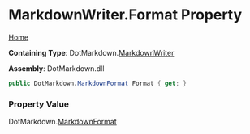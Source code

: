 # MarkdownWriter\.Format Property

[Home](../../../README.md)

**Containing Type**: DotMarkdown\.[MarkdownWriter](../README.md)

**Assembly**: DotMarkdown\.dll

```csharp
public DotMarkdown.MarkdownFormat Format { get; }
```

### Property Value

DotMarkdown\.[MarkdownFormat](../../MarkdownFormat/README.md)


